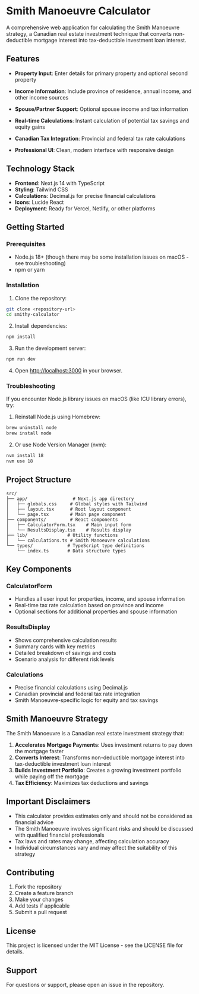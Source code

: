 # Smith Manoeuvre Calculator

A comprehensive web application for calculating the Smith Manoeuvre strategy, a Canadian real estate investment technique that converts non-deductible mortgage interest into tax-deductible investment loan interest.

## Features

- **Property Input**: Enter details for primary property and optional second property
- **Income Information**: Include province of residence, annual income, and other income sources
- **Spouse/Partner Support**: Optional spouse income and tax information
- **Real-time Calculations**: Instant calculation of potential tax savings and equity gains

- **Canadian Tax Integration**: Provincial and federal tax rate calculations
- **Professional UI**: Clean, modern interface with responsive design

## Technology Stack

- **Frontend**: Next.js 14 with TypeScript
- **Styling**: Tailwind CSS
- **Calculations**: Decimal.js for precise financial calculations
- **Icons**: Lucide React
- **Deployment**: Ready for Vercel, Netlify, or other platforms

## Getting Started

### Prerequisites

- Node.js 18+ (though there may be some installation issues on macOS - see troubleshooting)
- npm or yarn

### Installation

1. Clone the repository:
```bash
git clone <repository-url>
cd smithy-calculator
```

2. Install dependencies:
```bash
npm install
```

3. Run the development server:
```bash
npm run dev
```

4. Open [http://localhost:3000](http://localhost:3000) in your browser.

### Troubleshooting

If you encounter Node.js library issues on macOS (like ICU library errors), try:

1. Reinstall Node.js using Homebrew:
```bash
brew uninstall node
brew install node
```

2. Or use Node Version Manager (nvm):
```bash
nvm install 18
nvm use 18
```

## Project Structure

```
src/
├── app/                 # Next.js app directory
│   ├── globals.css     # Global styles with Tailwind
│   ├── layout.tsx      # Root layout component
│   └── page.tsx        # Main page component
├── components/         # React components
│   ├── CalculatorForm.tsx    # Main input form
│   └── ResultsDisplay.tsx    # Results display
├── lib/               # Utility functions
│   └── calculations.ts # Smith Manoeuvre calculations
└── types/             # TypeScript type definitions
    └── index.ts       # Data structure types
```

## Key Components

### CalculatorForm
- Handles all user input for properties, income, and spouse information
- Real-time tax rate calculation based on province and income
- Optional sections for additional properties and spouse information

### ResultsDisplay
- Shows comprehensive calculation results
- Summary cards with key metrics
- Detailed breakdown of savings and costs
- Scenario analysis for different risk levels

### Calculations
- Precise financial calculations using Decimal.js
- Canadian provincial and federal tax rate integration
- Smith Manoeuvre-specific logic for equity and tax savings

## Smith Manoeuvre Strategy

The Smith Manoeuvre is a Canadian real estate investment strategy that:

1. **Accelerates Mortgage Payments**: Uses investment returns to pay down the mortgage faster
2. **Converts Interest**: Transforms non-deductible mortgage interest into tax-deductible investment loan interest
3. **Builds Investment Portfolio**: Creates a growing investment portfolio while paying off the mortgage
4. **Tax Efficiency**: Maximizes tax deductions and savings

## Important Disclaimers

- This calculator provides estimates only and should not be considered as financial advice
- The Smith Manoeuvre involves significant risks and should be discussed with qualified financial professionals
- Tax laws and rates may change, affecting calculation accuracy
- Individual circumstances vary and may affect the suitability of this strategy

## Contributing

1. Fork the repository
2. Create a feature branch
3. Make your changes
4. Add tests if applicable
5. Submit a pull request

## License

This project is licensed under the MIT License - see the LICENSE file for details.

## Support

For questions or support, please open an issue in the repository.
